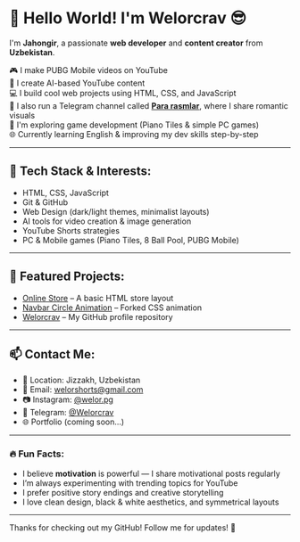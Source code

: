 # 👋 Hello World! I'm Welorcrav 😎

I'm **Jahongir**, a passionate **web developer** and **content creator** from **Uzbekistan**.

🎮 I make PUBG Mobile videos on YouTube  
🎥 I create AI-based YouTube content  
💻 I build cool web projects using HTML, CSS, and JavaScript  
🎨 I also run a Telegram channel called [**Para rasmlar**](https://t.me/Welorcrav), where I share romantic visuals  
🧠 I'm exploring game development (Piano Tiles & simple PC games)  
🌐 Currently learning English & improving my dev skills step-by-step

---

## 🔧 Tech Stack & Interests:
- HTML, CSS, JavaScript
- Git & GitHub
- Web Design (dark/light themes, minimalist layouts)
- AI tools for video creation & image generation
- YouTube Shorts strategies
- PC & Mobile games (Piano Tiles, 8 Ball Pool, PUBG Mobile)

---

## 📌 Featured Projects:
- [Online Store](https://github.com/Welorcrav/online-store) – A basic HTML store layout  
- [Navbar Circle Animation](https://github.com/Welorcrav/navbar-circle-animation) – Forked CSS animation  
- [Welorcrav](https://github.com/Welorcrav/Welorcrav) – My GitHub profile repository

---

## 📫 Contact Me:
- 📍 Location: Jizzakh, Uzbekistan  
- 📧 Email: welorshorts@gmail.com  
- 📷 Instagram: [@welor.pg](https://instagram.com/welor.pg)  
- 💬 Telegram: [@Welorcrav](https://t.me/Welorcrav)  
- 🌐 Portfolio (coming soon...)

---

### 🔥 Fun Facts:
- I believe **motivation** is powerful — I share motivational posts regularly  
- I’m always experimenting with trending topics for YouTube  
- I prefer positive story endings and creative storytelling  
- I love clean design, black & white aesthetics, and symmetrical layouts

---

Thanks for checking out my GitHub! Follow me for updates! 🌟  
